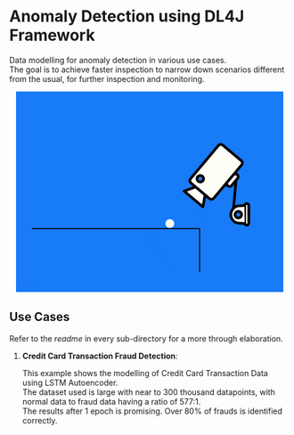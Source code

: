 # Anomaly Detection using DL4J Framework

Data modelling for anomaly detection in various use cases.  
The goal is to achieve faster inspection to narrow down scenarios different from the usual, for further inspection and monitoring.

<p align="center">
  <img src="metadata/gif/cctv.gif">
</p>

## Use Cases 

Refer to the *readme* in every sub-directory for a more through elaboration. 

1. **Credit Card Transaction Fraud Detection**:  

    This example shows the modelling of Credit Card Transaction Data using LSTM Autoencoder.  
    The dataset used is large with near to 300 thousand datapoints, with normal data to fraud data having a ratio of 577:1.  
    The results after 1 epoch is promising. Over 80% of frauds is identified correctly. 
